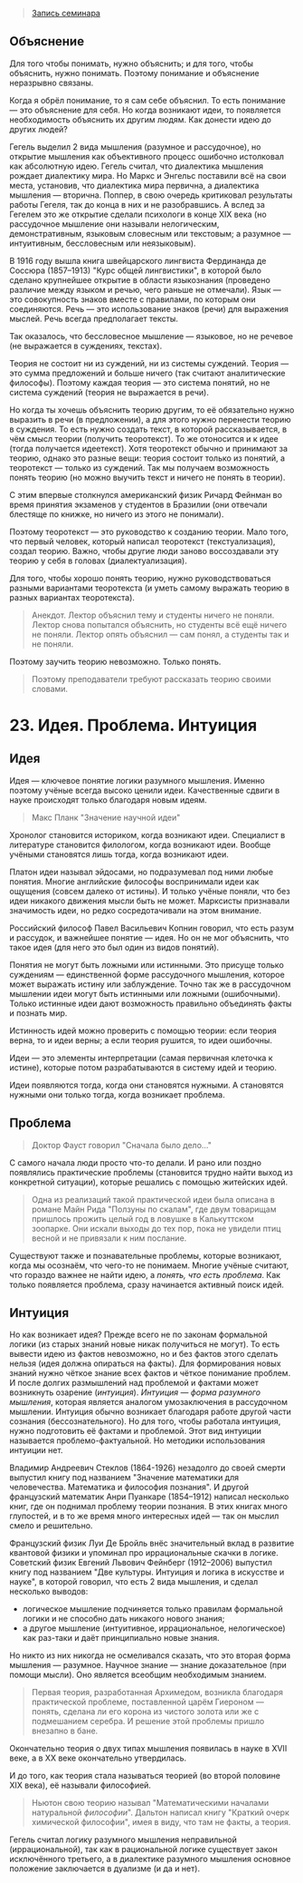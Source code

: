 > [Запись семинара](https://drive.google.com/open?id=0By-rYPzw7raEY0tpcFdva2FMMjg)


## Объяснение

Для того чтобы понимать, нужно объяснить; и для того, чтобы объяснить, нужно понимать.
Поэтому понимание и объяснение неразрывно связаны.

Когда я обрёл понимание, то я сам себе объяснил.
То есть понимание — это объяснение для себя.
Но когда возникают идеи, то появляется необходимость объяснить их другим людям.
Как донести идею до других людей?

Гегель выделил 2 вида мышления (разумное и рассудочное), но открытие мышления как объективного процесс ошибочно истолковал как абсолютную идею.
Гегель считал, что диалектика мышления рождает диалектику мира.
Но Маркс и Энгельс поставили всё на свои места, установив, что диалектика мира первична, а диалектика мышления — вторична.
Поппер, в свою очередь критиковал результаты работы Гегеля, так до конца в них и не разобравшись.
А вслед за Гегелем это же открытие сделали психологи в конце XIX века (но рассудочное мышление они называли нелогическим, демонстративным, языковым словесным или текстовым; а разумное — интуитивным, бессловесным или неязыковым).


В 1916 году вышла книга швейцарского лингвиста Фердинанда де Соссюра (1857–1913) "Курс общей лингвистики", в которой было сделано крупнейшее открытие в области языкознания (проведено различие между языком и речью, чего раньше не отмечали).
Язык — это совокупность знаков вместе с правилами, по которым они соединяются.
Речь — это использование знаков (речи) для выражения мыслей.
Речь всегда предполагает тексты.

Так оказалось, что бессловесное мышление — языковое, но не речевое (не выражается в суждениях, текстах).

Теория не состоит ни из суждений, ни из системы суждений.
Теория — это сумма предложений и больше ничего (так считают аналитические философы).
Поэтому каждая теория — это система понятий, но не система суждений (теория не выражается в речи).

Но когда ты хочешь объяснить теорию другим, то её обязательно нужно выразить в речи (в предложении), а для этого нужно перенести теорию в суждения.
То есть нужно создать текст, в которой рассказывается, в чём смысл теории (получить теоротекст).
То же отоносится и к идее (тогда получается идеетекст).
Хотя теоротекст обычно и принимают за теорию, однако это разные вещи: теория состоит только из понятий, а теоротекст — только из суждений.
Так мы получаем возможность понять теорию (но можно выучить текст и ничего не понять в теории).

С этим впервые столкнулся американский физик Ричард Фейнман во время принятия экзаменов у студентов в Бразилии (они отвечали блестяще по книжке, но ничего из этого не понимали).

Поэтому теоротекст — это руководство к созданию теории.
Мало того, что первый человек, который написал теоротекст (текстуализация), создал теорию.
Важно, чтобы другие люди заново воссоздавали эту теорию у себя в головах (диалектуализация).

Для того, чтобы хорошо понять теорию, нужно руководствоваться разными вариантами теоротекста (и уметь самому выражать теорию в разных вариантах теоротекста).
> Анекдот.
> Лектор объяснил тему и студенты ничего не поняли.
> Лектор снова попытался объяснить, но студенты всё ещё ничего не поняли.
> Лектор опять объяснил — сам понял, а студенты так и не поняли.

Поэтому заучить теорию невозможно.
Только понять.
> Поэтому преподаватели требуют рассказать теорию своими словами.


# 23. Идея. Проблема. Интуиция

## Идея

Идея — ключевое понятие логики разумного мышления.
Именно поэтому учёные всегда высоко ценили идеи.
Качественные сдвиги в науке происходят только благодаря новым идеям.
> Макс Планк "Значение научной идеи"

Хронолог становится историком, когда возникают идеи.
Специалист в литературе становится филологом, когда возникают идеи.
Вообще учёными становятся лишь тогда, когда возникают идеи.

Платон идеи называл эйдосами, но подразумевал под ними любые понятия.
Многие английские философы воспринимали идеи как ощущения (совсем далеко от истины).
И только учёные поняли, что без идеи никакого движения мысли быть не может.
Марксисты признавали значимость идеи, но редко сосредотачивали на этом внимание.

Российский философ Павел Васильевич Копнин говорил, что есть разум и рассудок, и важнейшее понятие — идея.
Но он не мог объяснить, что такое идея (для него это был один из видов понятий).

Понятия не могут быть ложными или истинными.
Это присуще только суждениям — единственной форме рассудочного мышления, которое может выражать истину или заблуждение.
Точно так же в рассудочном мышлении идеи могут быть истинными или ложными (ошибочными).
Только истинные идеи дают возможность правильно объединять факты и познать мир.

Истинность идей можно проверить с помощью теории: если теория верна, то и идеи верны; а если теория рушится, то идеи ошибочны.

Идеи — это элементы интерпретации (самая первичная клеточка к истине), которые потом разрабатываются в систему идей и теорию.

Идеи появляются тогда, когда они становятся нужными.
А становятся нужными они только тогда, когда возникает проблема.


## Проблема
> Доктор Фауст говорил "Сначала было дело..."

С самого начала люди просто что-то делали.
И рано или поздно появлялись практические проблемы (становится трудно найти выход из конкретной ситуации), которые решались с помощью житейских идей.
> Одна из реализаций такой практической идеи была описана в романе Майн Рида "Ползуны по скалам", где двум товарищам пришлось прожить целый год в ловушке в Калькуттском зоопарке.
> Они искали выходы до тех пор, пока не увидели птиц весной и не привязали к ним послание.

Существуют также и познавательные проблемы, которые возникают, когда мы осознаём, что чего-то не понимаем.
Многие учёные считают, что гораздо важнее не найти идею, а _понять, что есть проблема_.
Как только появляется проблема, сразу начинается активный поиск идей.


## Интуиция

Но как возникает идея?
Прежде всего не по законам формальной логики (из старых знаний новые никак получиться не могут).
То есть вывести идею из фактов невозможно, но и без фактов этого сделать нельзя (идея должна опираться на факты).
Для формирования новых знаний нужно чёткое знание всех фактов и чёткое понимание проблем.
И после долгих размышлений над проблемой и фактами может возникнуть озарение (_интуиция_).
_Интуиция — форма разумного мышления_, которая является аналогом умозаключения в рассудочном мышлении.
Интуиция обычно возникает благодаря работе другой части сознания (бессознательного).
Но для того, чтобы работала интуиция, нужно подготовить её фактами и проблемой.
Этот вид интуиции называется проблемо-фактуальной.
Но методики использования интуиции нет.

Владимир Андреевич Стеклов (1864-1926) незадолго до своей смерти выпустил книгу под названием "Значение математики для человечества. Математика и философия познания".
И другой французский математик Анри Пуанкаре (1854–1912) написал несколько книг, где он поднимал проблему теории познания.
В этих книгах много глупостей, и в то же время много интересных идей — так он мыслил смело и решительно.

Французский физик Луи Де Бройль внёс значительный вклад в развитие квантовой физики и упоминал про иррациональные скачки в логике.
Советский физик Евгений Львович Фейнберг (1912–2006) выпустил книгу под названием "Две культуры. Интуиция и логика в искусстве и науке", в которой говорил, что есть 2 вида мышления, и сделал несколько выводов:
- логическое мышление подчиняется только правилам формальной логики и не способно дать никакого нового знания;
- а другое мышление (интуитивное, иррациональное, нелогическое) как раз-таки и даёт принципиально новые знания.

Но никто из них никогда не осмеливался сказать, что это вторая форма мышления — разумное.
Научное знание — знание доказательное (при помощи мысли).
Оно является всеобщим необходимым знанием.

> Первая теория, разработанная Архимедом, возникла благодаря практической проблеме, поставленной царём Гиероном — понять, сделана ли его корона из чистого золота или же с подмешанием серебра.
> И решение этой проблемы пришло внезапно в бане.

Окончательно теория о двух типах мышления появилась в науке в XVII веке, а в XX веке окончательно утвердилась.

И до того, как теория стала называться теорией (во второй половине XIX века), её называли философией.
> Ньютон свою теорию называл "Математическими началами натуральной _философии_".
> Дальтон написал книгу "Краткий очерк химической философии", имея в виду, что там не факты, а теория.

Гегель считал логику разумного мышления неправильной (иррациональной), так как в рациональной логике существует закон исключённого третьего, а в диалектике разумного мышления основное положение заключается в дуализме (и да и нет).
